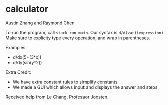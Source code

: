 # calculator

Austin Zhang and Raymond Chen

To run the program, call `stack run main`.  Our syntax is `d/d(var)(expression)` Make sure to explicity type every operation, and wrap in parentheses.

Examples:
* d/dx(5+(3*x))
* d/dy(sin(y^2))

Extra Credit:
* We have extra constant rules to simplify constants
* We made a GUI which allows input and displays the answer and steps

Received help from Le Chang, Professor Joosten.
